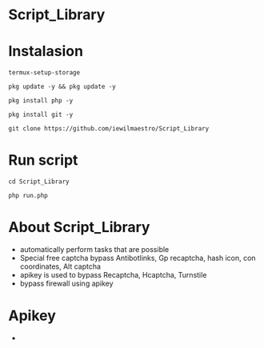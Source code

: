# Script_Library

# Instalasion
```
termux-setup-storage
```
```
pkg update -y && pkg update -y
```
```
pkg install php -y
```
```
pkg install git -y
```
```
git clone https://github.com/iewilmaestro/Script_Library
```
# Run script
```
cd Script_Library
```
```
php run.php
```
# About Script_Library
- automatically perform tasks that are possible
- Special free captcha bypass Antibotlinks, Gp recaptcha, hash icon, con coordinates, Alt captcha
- apikey is used to bypass Recaptcha, Hcaptcha, Turnstile
- bypass firewall using apikey

# Apikey
- 
